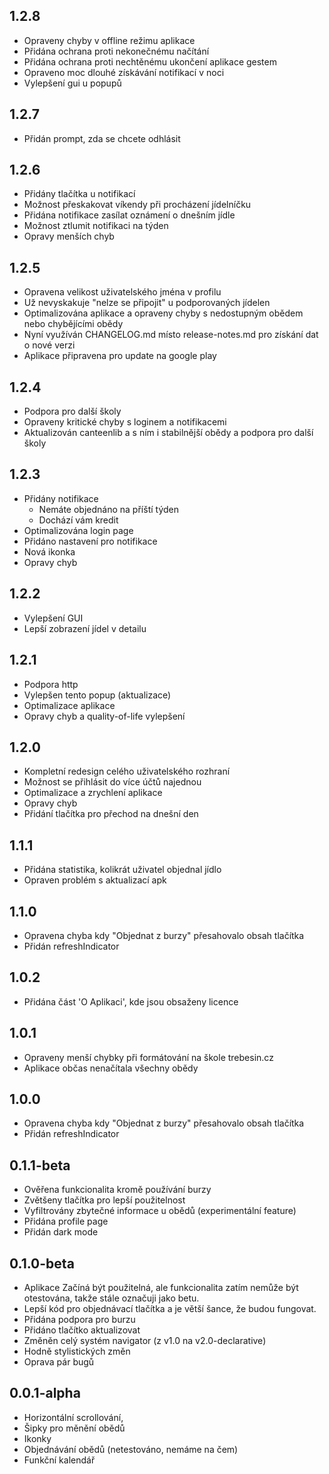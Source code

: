 ## 1.2.8

- Opraveny chyby v offline režimu aplikace
- Přidána ochrana proti nekonečnému načítání
- Přidána ochrana proti nechtěnému ukončení aplikace gestem
- Opraveno moc dlouhé získávání notifikací v noci
- Vylepšení gui u popupů

## 1.2.7

- Přidán prompt, zda se chcete odhlásit

## 1.2.6

- Přidány tlačítka u notifikací
- Možnost přeskakovat víkendy při procházení jídelníčku
- Přidána notifikace zasílat oznámení o dnešním jídle
- Možnost ztlumit notifikaci na týden
- Opravy menších chyb

## 1.2.5

- Opravena velikost uživatelského jména v profilu
- Už nevyskakuje "nelze se připojit" u podporovaných jídelen
- Optimalizována aplikace a opraveny chyby s nedostupným obědem nebo chybějícími obědy
- Nyní využíván CHANGELOG.md místo release-notes.md pro získání dat o nové verzi
- Aplikace připravena pro update na google play

## 1.2.4

- Podpora pro další školy
- Opraveny kritické chyby s loginem a notifikacemi
- Aktualizován canteenlib a s ním i stabilnější obědy a podpora pro další školy

## 1.2.3

- Přidány notifikace
  - Nemáte objednáno na příští týden
  - Dochází vám kredit
- Optimalizována login page
- Přidáno nastavení pro notifikace
- Nová ikonka
- Opravy chyb

## 1.2.2

- Vylepšení GUI
- Lepší zobrazení jídel v detailu

## 1.2.1

- Podpora http
- Vylepšen tento popup (aktualizace)
- Optimalizace aplikace
- Opravy chyb a quality-of-life vylepšení

## 1.2.0

- Kompletní redesign celého uživatelského rozhraní
- Možnost se přihlásit do více účtů najednou
- Optimalizace a zrychlení aplikace
- Opravy chyb
- Přidání tlačítka pro přechod na dnešní den

## 1.1.1

- Přidána statistika, kolikrát uživatel objednal jídlo
- Opraven problém s aktualizací apk

## 1.1.0

- Opravena chyba kdy "Objednat z burzy" přesahovalo obsah tlačítka
- Přidán refreshIndicator

## 1.0.2

- Přidána část 'O Aplikaci', kde jsou obsaženy licence

## 1.0.1

- Opraveny menší chybky při formátování na škole trebesin.cz
- Aplikace občas nenačítala všechny obědy

## 1.0.0

- Opravena chyba kdy "Objednat z burzy" přesahovalo obsah tlačítka
- Přidán refreshIndicator

## 0.1.1-beta

- Ověřena funkcionalita kromě používání burzy
- Zvětšeny tlačítka pro lepší použitelnost
- Vyfiltrovány zbytečné informace u obědů (experimentální feature)
- Přidána profile page
- Přidán dark mode

## 0.1.0-beta

- Aplikace Začíná být použitelná, ale funkcionalita zatím nemůže být otestována, takže stále označuji jako betu.
- Lepší kód pro objednávací tlačítka a je větší šance, že budou fungovat.
- Přidána podpora pro burzu
- Přidáno tlačítko aktualizovat
- Změněn celý systém navigator (z v1.0 na v2.0-declarative)
- Hodně stylistických změn
- Oprava pár bugů

## 0.0.1-alpha

- Horizontální scrollování,
- Šipky pro měnění obědů
- Ikonky
- Objednávání obědů (netestováno, nemáme na čem)
- Funkční kalendář
